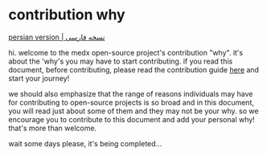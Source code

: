 # contribution why
[persian version | نسخه فارسی](https://docs.google.com/document/d/162J7WSJYWBKjr-eFsJ9tVCDSRQEnMXDkAL17bjYDyeA/edit?usp=sharing)  

hi. welcome to the medx open-source project's contribution "why". it's about the 'why's you may have to start contributing. if you read this document, before contributing, please read the contribution guide [here](https://github.com/Sinusealpha/MedX/blob/main/CONTRIBUTION-GUIDE.md) and start your journey!

we should also emphasize that the range of reasons individuals may have for contributing to open-source projects is so broad and in this document, you will read just about some of them and they may not be your why. so we encourage you to contribute to this document and add your personal why! that's more than welcome.



wait some days please, it's being completed...
